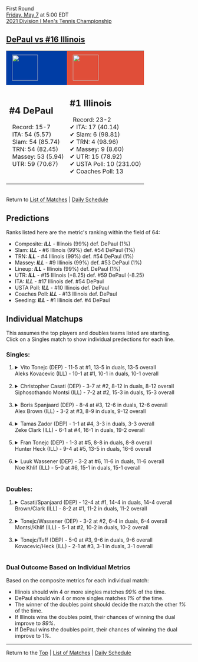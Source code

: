 First Round[](#top)<a name="top"></a>  
[Friday, May 7](../../schedule/05-07.md) at 5:00 EDT  
[2021 Division I Men's Tennis Championship](../index.md)  
## [DePaul vs #16 Illinois](https://www.ncaa.com/game/5833373)  

<table><tr style="background-color: #d9d9d9 !important"><td style="background-color: #003DA5 !important"><img src="https://www.ncaa.com/sites/default/files/images/logos/schools/d/depaul.70.png" width="70" height="70" style="padding: 8px;" /></td><td style="background-color: #E04E39 !important"><img src="https://www.ncaa.com/sites/default/files/images/logos/schools/i/illinois.70.png" width="70" height="70" style="padding: 8px;" /></td></tr><tr>
<td>  

<h2>#4 DePaul</h2>  
&nbsp; Record: 15-7<br>  
&nbsp; ITA: 54 (5.57)<br>  
&nbsp; Slam: 54 (85.74)<br>  
&nbsp; TRN: 54 (82.45)<br>  
&nbsp; Massey: 53 (5.94)<br>  
&nbsp; UTR: 59 (70.67)<br>  
<br>  

</td>
<td>  

<h2>#1 Illinois</h2>  
&nbsp; Record: 23-2<br>  
&#10004; ITA: 17 (40.14)<br>  
&#10004; Slam: 6 (98.81)<br>  
&#10004; TRN: 4 (98.96)<br>  
&#10004; Massey: 9 (8.60)<br>  
&#10004; UTR: 15 (78.92)<br>  
&#10004; USTA Poll: 10 (231.00)<br>  
&#10004; Coaches Poll: 13<br>  
<br>  

</td>
</tr></table>  


<br>Return to [List of Matches](../index.md) &#124; [Daily Schedule](../../schedule/05-07.md)

## Predictions  

Ranks listed here are the metric's ranking within the field of 64:  
- Composite: ***ILL*** - Illinois (99%) def. DePaul (1%)  
- Slam: ***ILL*** - #6 Illinois (99%) def. #54 DePaul (1%)  
- TRN: ***ILL*** - #4 Illinois (99%) def. #54 DePaul (1%)  
- Massey: ***ILL*** - #9 Illinois (99%) def. #53 DePaul (1%)  
- Lineup: ***ILL*** - Illinois (99%) def. DePaul (1%)  
- UTR: ***ILL*** - #15 Illinois (+8.25) def. #59 DePaul (-8.25)  
- ITA: ***ILL*** - #17 Illinois def. #54 DePaul  
- USTA Poll: ***ILL*** - #10 Illinois def. DePaul  
- Coaches Poll: ***ILL*** - #13 Illinois def. DePaul  
- Seeding: ***ILL*** - #1 Illinois def. #4 DePaul  

## Individual Matchups  
This assumes the top players and doubles teams listed are starting.  
Click on a Singles match to show individual predections for each line.  

### Singles:  

<ol>
<li><details>
<summary markdown="span">Vito Tonejc (DEP) - 11-5 at #1, 13-5 in duals, 13-5 overall<br>Aleks Kovacevic (ILL) - 10-1 at #1, 10-1 in duals, 10-1 overall</summary>
<h4>Predictions</h4><ul>
<li>Composite: <b><i>ILL</i></b> - Kovacevic (98%) def. Tonejc (2%)</li>  
<li>Slam: <b><i>ILL</i></b> - Kovacevic (98%) def. Tonejc (2%)</li>  
<li>TRN: <b><i>ILL</i></b> - Kovacevic (99%) def. Tonejc (1%)</li>  
<li>Massey: <b><i>ILL</i></b> - Kovacevic (99%) def. Tonejc (1%)</li>  
<li>UTR: <b><i>ILL</i></b> - Kovacevic (98%) def. Tonejc (2%)</li>  
<li>ITA: <b><i>DEP</i></b> - Tonejc (4.23) def. Kovacevic (4.00)</li>  
</ul>
</details>&nbsp;</li>
<li><details>
<summary markdown="span">Christopher Casati (DEP) - 3-7 at #2, 8-12 in duals, 8-12 overall<br>Siphosothando Montsi (ILL) - 7-2 at #2, 15-3 in duals, 15-3 overall</summary>
<h4>Predictions</h4><ul>
<li>Composite: <b><i>ILL</i></b> - Montsi (99%) def. Casati (1%)</li>  
<li>Slam: <b><i>ILL</i></b> - Montsi (99%) def. Casati (1%)</li>  
<li>TRN: <b><i>ILL</i></b> - Montsi (99%) def. Casati (1%)</li>  
<li>Massey: <b><i>ILL</i></b> - Montsi (98%) def. Casati (2%)</li>  
<li>UTR: <b><i>ILL</i></b> - Montsi (98%) def. Casati (2%)</li>  
<li>ITA: <b><i>DEP</i></b> - # Casati def. Montsi (4.79)</li>  
</ul>
</details>&nbsp;</li>
<li><details>
<summary markdown="span">Boris Spanjaard (DEP) - 8-4 at #3, 12-6 in duals, 12-6 overall<br>Alex Brown (ILL) - 3-2 at #3, 8-9 in duals, 9-12 overall</summary>
<h4>Predictions</h4><ul>
<li>Composite: <b><i>ILL</i></b> - Brown (95%) def. Spanjaard (5%)</li>  
<li>Slam: <b><i>ILL</i></b> - Brown (97%) def. Spanjaard (3%)</li>  
<li>TRN: <b><i>ILL</i></b> - Brown (98%) def. Spanjaard (2%)</li>  
<li>Massey: <b><i>ILL</i></b> - Brown (91%) def. Spanjaard (9%)</li>  
<li>UTR: <b><i>ILL</i></b> - Brown (92%) def. Spanjaard (8%)</li>  
<li>ITA: <b><i>DEP</i></b> - Spanjaard (2.02) def. Brown (1.47)</li>  
</ul>
</details>&nbsp;</li>
<li><details>
<summary markdown="span">Tamas Zador (DEP) - 1-1 at #4, 3-3 in duals, 3-3 overall<br>Zeke Clark (ILL) - 6-1 at #4, 16-1 in duals, 19-2 overall</summary>
<h4>Predictions</h4><ul>
<li>Composite: <b><i>ILL</i></b> - Clark (98%) def. Zador (2%)</li>  
<li>Slam: <b><i>ILL</i></b> - Clark (98%) def. Zador (2%)</li>  
<li>TRN: <b><i>ILL</i></b> - Clark (99%) def. Zador (1%)</li>  
<li>Massey: <b><i>ILL</i></b> - Clark (99%) def. Zador (1%)</li>  
<li>UTR: <b><i>ILL</i></b> - Clark (96%) def. Zador (4%)</li>  
<li>ITA: <b><i>ILL</i></b> - Clark (6.43) def. Zador (1.31)</li>  
</ul>
</details>&nbsp;</li>
<li><details>
<summary markdown="span">Fran Tonejc (DEP) - 1-3 at #5, 8-8 in duals, 8-8 overall<br>Hunter Heck (ILL) - 9-4 at #5, 13-5 in duals, 16-6 overall</summary>
<h4>Predictions</h4><ul>
<li>Composite: <b><i>ILL</i></b> - Heck (97%) def. Tonejc (3%)</li>  
<li>Slam: <b><i>ILL</i></b> - Heck (98%) def. Tonejc (2%)</li>  
<li>TRN: <b><i>ILL</i></b> - Heck (99%) def. Tonejc (1%)</li>  
<li>Massey: <b><i>ILL</i></b> - Heck (95%) def. Tonejc (5%)</li>  
<li>UTR: <b><i>ILL</i></b> - Heck (96%) def. Tonejc (4%)</li>  
<li>ITA: <b><i>ILL</i></b> - Heck (2.36) def. Tonejc (1.51)</li>  
</ul>
</details>&nbsp;</li>
<li><details>
<summary markdown="span">Luuk Wassener (DEP) - 3-2 at #6, 11-6 in duals, 11-6 overall<br>Noe Khlif (ILL) - 5-0 at #6, 15-1 in duals, 15-1 overall</summary>
<h4>Predictions</h4><ul>
<li>Composite: <b><i>ILL</i></b> - Khlif (98%) def. Wassener (2%)</li>  
<li>Slam: <b><i>ILL</i></b> - Khlif (99%) def. Wassener (1%)</li>  
<li>TRN: <b><i>ILL</i></b> - Khlif (99%) def. Wassener (1%)</li>  
<li>Massey: <b><i>ILL</i></b> - Khlif (97%) def. Wassener (3%)</li>  
<li>UTR: <b><i>ILL</i></b> - Khlif (97%) def. Wassener (3%)</li>  
<li>ITA: <b><i>ILL</i></b> - Khlif (3.59) def. Wassener (2.18)</li>  
</ul>
</details>&nbsp;</li>
</ol>

### Doubles:  

<ol>
<li><details>
<summary markdown="span">Casati/Spanjaard (DEP) - 12-4 at #1, 14-4 in duals, 14-4 overall<br>Brown/Clark (ILL) - 8-2 at #1, 11-2 in duals, 11-2 overall</summary>
<br>Sorry, we don't have any metrics for this match
</details>&nbsp;</li>
<li><details>
<summary markdown="span">Tonejc/Wassener (DEP) - 3-2 at #2, 6-4 in duals, 6-4 overall<br>Montsi/Khlif (ILL) - 5-1 at #2, 10-2 in duals, 10-2 overall</summary>
<br>Sorry, we don't have any metrics for this match
</details>&nbsp;</li>
<li><details>
<summary markdown="span">Tonejc/Tuff (DEP) - 5-0 at #3, 9-6 in duals, 9-6 overall<br>Kovacevic/Heck (ILL) - 2-1 at #3, 3-1 in duals, 3-1 overall</summary>
<br>Sorry, we don't have any metrics for this match
</details>&nbsp;</li>
</ol>

### Dual Outcome Based on Individual Metrics  
  
Based on the composite metrics for each individual match:  
- Illinois should win 4 or more singles matches *99%* of the time.  
- DePaul should win 4 or more singles matches *1%* of the time.  
- The winner of the doubles point should decide the match the other *1%* of the time.  
- If Illinois wins the doubles point, their chances of winning the dual improve to *99%*.  
- If DePaul wins the doubles point, their chances of winning the dual improve to *1%*.  
  
------

Return to the [Top](#top) &#124; [List of Matches](../index.md) &#124; [Daily Schedule](../../schedule/05-07.md)  
